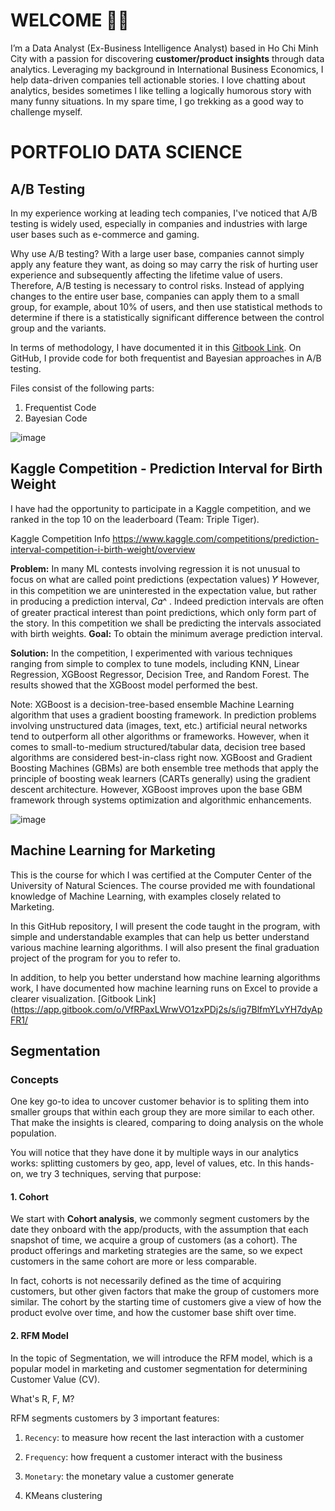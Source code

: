 # WELCOME 👋🏼

I’m a Data Analyst (Ex-Business Intelligence Analyst) based in Ho Chi Minh City with a passion for discovering **customer/product insights** through data analytics. Leveraging my background in International Business Economics, I help data-driven companies tell actionable stories. I love chatting about analytics, besides sometimes I like telling a logically humorous story with many funny situations. In my spare time, I go trekking as a good way to challenge myself. 

# PORTFOLIO DATA SCIENCE 
## A/B Testing

In my experience working at leading tech companies, I've noticed that A/B testing is widely used, especially in companies and industries with large user bases such as e-commerce and gaming.

Why use A/B testing? With a large user base, companies cannot simply apply any feature they want, as doing so may carry the risk of hurting user experience and subsequently affecting the lifetime value of users. Therefore, A/B testing is necessary to control risks. Instead of applying changes to the entire user base, companies can apply them to a small group, for example, about 10% of users, and then use statistical methods to determine if there is a statistically significant difference between the control group and the variants.

In terms of methodology, I have documented it in this [Gitbook Link](https://app.gitbook.com/o/VfRPaxLWrwVO1zxPDj2s/s/iggGa4mab2uKFxO1Zj5M/). On GitHub, I provide code for both frequentist and Bayesian approaches in A/B testing.

Files consist of the following parts:
1. Frequentist Code
2. Bayesian Code

![image](https://github.com/nguyentrituan/portfolio_data_science/assets/121095339/59bb93a6-e043-41b7-ba45-e98128be6b99)


## Kaggle Competition - Prediction Interval for Birth Weight

I have had the opportunity to participate in a Kaggle competition, and we ranked in the top 10 on the leaderboard (Team: Triple Tiger).

Kaggle Competition Info https://www.kaggle.com/competitions/prediction-interval-competition-i-birth-weight/overview

**Problem:** 
In many ML contests involving regression it is not unusual to focus on what are called point predictions (expectation values) 𝑌̂  However, in this competition we are uninterested in the expectation value, but rather in producing a prediction interval, 𝐶𝛼^ . Indeed prediction intervals are often of greater practical interest than point predictions, which only form part of the story. In this competition we shall be predicting the intervals associated with birth weights.
**Goal:** To obtain the minimum average prediction interval.

**Solution:**
In the competition, I experimented with various techniques ranging from simple to complex to tune models, including KNN, Linear Regression, XGBoost Regressor, Decision Tree, and Random Forest. The results showed that the XGBoost model performed the best.

Note:
XGBoost is a decision-tree-based ensemble Machine Learning algorithm that uses a gradient boosting framework. In prediction problems involving unstructured data (images, text, etc.) artificial neural networks tend to outperform all other algorithms or frameworks. However, when it comes to small-to-medium structured/tabular data, decision tree based algorithms are considered best-in-class right now. XGBoost and Gradient Boosting Machines (GBMs) are both ensemble tree methods that apply the principle of boosting weak learners (CARTs generally) using the gradient descent architecture. However, XGBoost improves upon the base GBM framework through systems optimization and algorithmic enhancements.

![image](https://github.com/nguyentrituan/portfolio_data_science/assets/121095339/e17796bd-3fc9-48fc-bd90-fbfedf4a7793)


## Machine Learning for Marketing

This is the course for which I was certified at the Computer Center of the University of Natural Sciences. The course provided me with foundational knowledge of Machine Learning, with examples closely related to Marketing.

In this GitHub repository, I will present the code taught in the program, with simple and understandable examples that can help us better understand various machine learning algorithms. I will also present the final graduation project of the program for you to refer to.

In addition, to help you better understand how machine learning algorithms work, I have documented how machine learning runs on Excel to provide a clearer visualization. [Gitbook Link](https://app.gitbook.com/o/VfRPaxLWrwVO1zxPDj2s/s/ig7BlfmYLvYH7dyApFR1/


## Segmentation

### Concepts

One key go-to idea to uncover customer behavior is to spliting them into smaller groups that within each group they are more similar to each other.
That make the insights is cleared, comparing to doing analysis on the whole population. 

You will notice that they have done it by multiple ways in our analytics works: splitting customers by geo, app, level of values, etc.
In this hands-on, we try 3 techniques, serving that purpose: 

#### 1. Cohort

We start with **Cohort analysis**, we commonly segment customers by the date they onboard with the app/products, 
with the assumption that each snapshot of time, we acquire a group of customers (as a cohort). 
The product offerings and marketing strategies are the same, so we expect customers in the same cohort are more or less comparable. 

In fact, cohorts is not necessarily defined as the time of acquiring customers, but other given factors that make the group of customers more similar.
The cohort by the starting time of customers give a view of how the product evolve over time, and how the customer base shift over time.
 

#### 2. RFM Model

In the topic of Segmentation, we will introduce the RFM model, which is a popular model in marketing and customer segmentation for determining Customer Value (CV).


What's R, F, M?

RFM segments customers by 3 important features:

1. `Recency`: to measure how recent the last interaction with a customer
2. `Frequency`: how frequent a customer interact with the business
3. `Monetary`: the monetary value a customer generate


4. KMeans clustering



